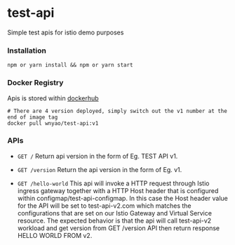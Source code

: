# test-api

Simple test apis for istio demo purposes

### Installation

`npm or yarn install && npm or yarn start`

### Docker Registry

Apis is stored within [dockerhub](https://hub.docker.com/repository/docker/wnyao/test-api)

```
# There are 4 version deployed, simply switch out the v1 number at the end of image tag
docker pull wnyao/test-api:v1
```

### APIs

- `GET /`
  Return api version in the form of Eg. TEST API v1.

- `GET /version`
  Return the api version in the form of Eg. v1.

- `GET /hello-world`
  This api will invoke a HTTP request through Istio ingress gateway together with a HTTP Host header that is configured within configmap/test-api-configmap. In this case the Host header value for the API will be set to test-api-v2.com which matches the configurations that are set on our Istio Gateway and Virtual Service resource. The expected behavior is that the api will call test-api-v2 workload and get version from GET /version API then return response HELLO WORLD FROM v2.

